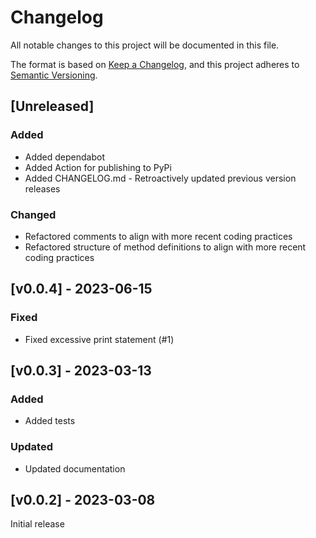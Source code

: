 # Changelog

All notable changes to this project will be documented in this file.

The format is based on [Keep a Changelog](https://keepachangelog.com/en/1.1.0/),
and this project adheres to [Semantic Versioning](https://semver.org/spec/v2.0.0.html).

## [Unreleased]

### Added

- Added dependabot
- Added Action for publishing to PyPi
- Added CHANGELOG.md - Retroactively updated previous version releases

### Changed

- Refactored comments to align with more recent coding practices
- Refactored structure of method definitions to align with more recent coding practices

## [v0.0.4] - 2023-06-15

### Fixed

- Fixed excessive print statement (#1)

## [v0.0.3] - 2023-03-13

### Added

- Added tests

### Updated

- Updated documentation

## [v0.0.2] - 2023-03-08

Initial release